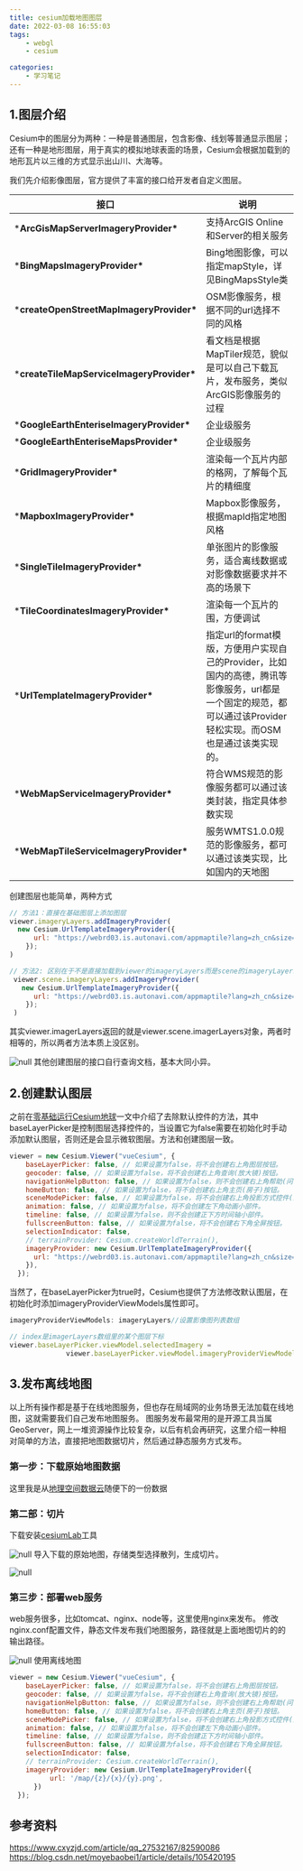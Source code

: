 ```yaml
---
title: cesium加载地图图层
date: 2022-03-08 16:55:03
tags:
    - webgl
    - cesium

categories:
    - 学习笔记
---
```


## 1.图层介绍

Cesium中的图层分为两种：一种是普通图层，包含影像、线划等普通显示图层；还有一种是地形图层，用于真实的模拟地球表面的场景，Cesium会根据加载到的地形瓦片以三维的方式显示出山川、大海等。

我们先介绍影像图层，官方提供了丰富的接口给开发者自定义图层。

<!-- more -->

| **接口**                                   | **说明**                                                     |
| ------------------------------------------ | ------------------------------------------------------------ |
| ***ArcGisMapServerImageryProvider\***      | 支持ArcGIS Online和Server的相关服务                          |
| ***BingMapsImageryProvider\***             | Bing地图影像，可以指定mapStyle，详见BingMapsStyle类          |
| ***createOpenStreetMapImageryProvider\***  | OSM影像服务，根据不同的url选择不同的风格                     |
| ***createTileMapServiceImageryProvider\*** | 看文档是根据MapTiler规范，貌似是可以自己下载瓦片，发布服务，类似ArcGIS影像服务的过程 |
| ***GoogleEarthEnteriseImageryProvider\***  | 企业级服务                                                   |
| ***GoogleEarthEnteriseMapsProvider\***     | 企业级服务                                                   |
| ***GridImageryProvider\***                 | 渲染每一个瓦片内部的格网，了解每个瓦片的精细度               |
| ***MapboxImageryProvider\***               | Mapbox影像服务，根据mapId指定地图风格                        |
| ***SingleTileImageryProvider\***           | 单张图片的影像服务，适合离线数据或对影像数据要求并不高的场景下 |
| ***TileCoordinatesImageryProvider\***      | 渲染每一个瓦片的围，方便调试                                 |
| ***UrlTemplateImageryProvider\***          | 指定url的format模版，方便用户实现自己的Provider，比如国内的高德，腾讯等影像服务，url都是一个固定的规范，都可以通过该Provider轻松实现。而OSM也是通过该类实现的。 |
| ***WebMapServiceImageryProvider\***        | 符合WMS规范的影像服务都可以通过该类封装，指定具体参数实现    |
| ***WebMapTileServiceImageryProvider\***    | 服务WMTS1.0.0规范的影像服务，都可以通过该类实现，比如国内的天地图 |

创建图层也能简单，两种方式

```javascript
// 方法1：直接在基础图层上添加图层
viewer.imageryLayers.addImageryProvider(
  new Cesium.UrlTemplateImageryProvider({
      url: "https://webrd03.is.autonavi.com/appmaptile?lang=zh_cn&size=1&scale=1&style=7&x={x}&y={y}&z={z}",
    });
)

// 方法2: 区别在于不是直接加载到viewer的imageryLayers而是scene的imageryLayers
 viewer.scene.imageryLayers.addImageryProvider(
   new Cesium.UrlTemplateImageryProvider({
      url: "https://webrd03.is.autonavi.com/appmaptile?lang=zh_cn&size=1&scale=1&style=7&x={x}&y={y}&z={z}",
    });
 )
```

其实viewer.imagerLayers返回的就是viewer.scene.imagerLayers对象，两者时相等的，所以两者方法本质上没区别。

![null](https://s2.loli.net/2024/01/08/6Z3xMe8tTvJ4O2r.png)
其他创建图层的接口自行查询文档，基本大同小异。

## 2.创建默认图层

之前在[零基础运行Cesium地球](https://videojj-yz.yuque.com/meqmo0/hsvk77/gupvyu?view=doc_embed)一文中介绍了去除默认控件的方法，其中baseLayerPicker是控制图层选择控件的，当设置它为false需要在初始化时手动添加默认图层，否则还是会显示微软图层。方法和创建图层一致。

```javascript
viewer = new Cesium.Viewer("vueCesium", {
    baseLayerPicker: false, // 如果设置为false，将不会创建右上角图层按钮。
    geocoder: false, // 如果设置为false，将不会创建右上角查询(放大镜)按钮。
    navigationHelpButton: false, // 如果设置为false，则不会创建右上角帮助(问号)按钮。
    homeButton: false, // 如果设置为false，将不会创建右上角主页(房子)按钮。
    sceneModePicker: false, // 如果设置为false，将不会创建右上角投影方式控件(显示二三维切换按钮)。
    animation: false, // 如果设置为false，将不会创建左下角动画小部件。
    timeline: false, // 如果设置为false，则不会创建正下方时间轴小部件。
    fullscreenButton: false, // 如果设置为false，将不会创建右下角全屏按钮。
    selectionIndicator: false,
    // terrainProvider: Cesium.createWorldTerrain(),
    imageryProvider: new Cesium.UrlTemplateImageryProvider({
      url: "https://webrd03.is.autonavi.com/appmaptile?lang=zh_cn&size=1&scale=1&style=7&x={x}&y={y}&z={z}"
    }),
  });
```

当然了，在baseLayerPicker为true时，Cesium也提供了方法修改默认图层，在初始化时添加imageryProviderViewModels属性即可。

```javascript
imageryProviderViewModels: imageryLayers//设置影像图列表数组

// index是imagerLayers数组里的某个图层下标
viewer.baseLayerPicker.viewModel.selectedImagery = 
              viewer.baseLayerPicker.viewModel.imageryProviderViewModels[index] 
```



## 3.发布离线地图

以上所有操作都是基于在线地图服务，但也存在局域网的业务场景无法加载在线地图，这就需要我们自己发布地图服务。
图服务发布最常用的是开源工具当属GeoServer，网上一堆资源操作比较复杂，以后有机会再研究，这里介绍一种相对简单的方法，直接把地图数据切片，然后通过静态服务方式发布。

### 第一步：下载原始地图数据

这里我是从[地理空间数据云](https://www.gscloud.cn/sources/accessdata/343?pid=333)随便下的一份数据

### 第二部：切片

下载安装[cesiumLab](http://www.bjxbsj.cn/)工具

![null](https://s2.loli.net/2024/01/08/fhLgouqF491biHt.png)
导入下载的原始地图，存储类型选择散列，生成切片。

![null](https://s2.loli.net/2024/01/08/Ww6rBpGXfjutkPC.png)

### 第三步：部署web服务

web服务很多，比如tomcat、nginx、node等，这里使用nginx来发布。
修改nginx.conf配置文件，静态文件发布我们地图服务，路径就是上面地图切片的的输出路径。

![null](https://s2.loli.net/2024/01/08/YRXKTaHdDitgjZl.png)
使用离线地图

```javascript
viewer = new Cesium.Viewer("vueCesium", {
    baseLayerPicker: false, // 如果设置为false，将不会创建右上角图层按钮。
    geocoder: false, // 如果设置为false，将不会创建右上角查询(放大镜)按钮。
    navigationHelpButton: false, // 如果设置为false，则不会创建右上角帮助(问号)按钮。
    homeButton: false, // 如果设置为false，将不会创建右上角主页(房子)按钮。
    sceneModePicker: false, // 如果设置为false，将不会创建右上角投影方式控件(显示二三维切换按钮)。
    animation: false, // 如果设置为false，将不会创建左下角动画小部件。
    timeline: false, // 如果设置为false，则不会创建正下方时间轴小部件。
    fullscreenButton: false, // 如果设置为false，将不会创建右下角全屏按钮。
    selectionIndicator: false,
    // terrainProvider: Cesium.createWorldTerrain(),
    imageryProvider: new Cesium.UrlTemplateImageryProvider({
          url: '/map/{z}/{x}/{y}.png',
      })
  });
```



## 参考资料

https://www.cxyzjd.com/article/qq_27532167/82590086
https://blog.csdn.net/moyebaobei1/article/details/105420195
